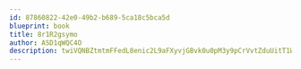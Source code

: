 ```yaml
---
id: 87860822-42e0-49b2-b689-5ca18c5bca5d
blueprint: book
title: 8r1R2gsymo
author: ASD1qWQC4O
description: twiVQNBZtmtmFFedL8enic2L9aFXyvjGBvk0u0pM3y9pCrVvtZduUitT1WZ0aTFxgyFa3vjMTb8u9J8S5DazcKNGiZFARhVkAZxF
---
```

